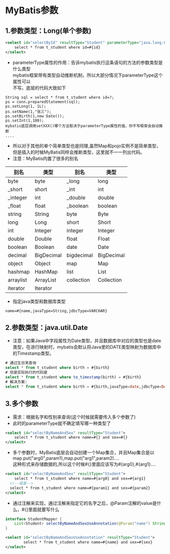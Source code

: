 MyBatis参数
================

## 1.参数类型：Long(单个参数)
<p id="1">

```xml
<select id="selectById" resultType="Student" parameterType="java.lang.Long">
    select * from t_student where id=#{id}
</select>
```
* parameterType属性的作用：告诉mybatis执行这条语句的方法的参数类型是什么类型<br>
mybatis框架带有类型自动推断机制，所以大部分情况下parameterType这个属性可以<br>
不写。底层的代码大致如下
```text
String sql = select * from t_student where id=?;
ps = conn.preparedStatement(sql);
ps.setLong(1, 1L);
ps.setName(1,"张三");
ps.setBirth(1,new Date());
ps.setInt(1,100);
mybatis底层调用setXXX()哪个方法取决于parameterType属性的值，你不写框架会自动推断
....
```
* 所以对于其他的单个简单类型也是同理,虽然Map和pojo实例不是简单类型，但是插入的时候MyBatis同样会推断类型，这里就不一一列出代码。
* 注意：MyBatis内置了很多的别名

| 别名        | 类型         | 别名         | 类型          |
|-----------|------------|------------|-------------|
| byte      | byte       | _long      | long        |
| _short    | short      | _int       | int         | 
| _integer  | 	int       | _double    | double      |
| _float    | float      | _boolean   | 	boolean    |
| string    | String     | byte       | Byte        |
| long      | Long       | short      | Short       |
| int       | Integer    | integer    | Integer     |
| double    | Double     | float      | Float       |
| boolean   | Boolean    | date       | Date        |
| decimal   | BigDecimal | bigdecimal | 	BigDecimal |
| object    | Object     | map        | Map         |
| hashmap   | HashMap    | list	      | List        |
| arraylist | 	ArrayList | collection | 	Collection |
| iterator  | 	Iterator  |            |             |

* 指定java类型和数据库类型
```text
name=#{name,javaType=String,jdbcType=VARCHAR}
```

## 2.参数类型：java.util.Date
* 注意：如果Java中字段属性为Date类型，并且数据库中对应的类型也是date类型，在进行映射时，mybatis会默认将Java里的DATE类型映射为数据库中的Timestamp类型。
```sql
# 通过生日来查询
select * from t_student where birth = #{birth}
# 但是实际执行的代码是
select * from t_student where to_timestamp(birth) = #{birth}
# 解决方案:
select * from t_student where birth = #{birth,javaType=date,jdbcType=DATE}
```

## 3.多个参数
* 需求：根据名字和性别来查询(这个时候就需要传入多个参数了)
* 此时的parameterType就不确定填写哪一种类型了
```xml
<select id="selectByNameAndSex" resultType="Student">
    select * from t_student where name=#{} and sex=#{}
</select> 
```
* 多个参数时，MyBatis底层会自动创建一个Map集合，并且Map集合是以map.put("arg0",param1),map.put("arg1",param2)....<br>
  这种形式来存储数据的,所以这个时候#{}里面应该写为#{arg0},#{arg1}....
```xml
<select id="selectByNameAndSex" resultType="Student">
    select * from t_student where name=#{arg0} and sex=#{arg1}
  <!--或者-->
  select * from t_student where name=#{param1} and sex=#{param2}
</select> 
```
* 通过注解来实现，通过注解来指定它的名字之后，@Param注解的value是什么，#{}里面就要写什么
```java
interface StudentMapper { 
    List<Student> selectByNameAndSexUseAnnotation(@Param("name") String name, @Param("sex") String sex);
}
```
```xml
<select id="selectByNameAndSexUseAnnotation" resultType="Student">
        select * from t_student where name=#{name} and sex=#{sex}
</select>
```

